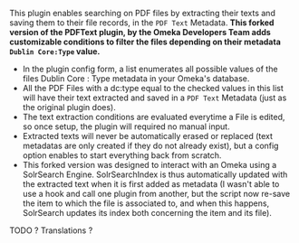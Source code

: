 This plugin enables searching on PDF files by extracting their texts and saving them to their file records, in the  `PDF Text` Metadata.
**This forked version of the PDFText plugin, by the Omeka Developers Team adds customizable conditions to filter the files depending on their metadata `Dublin Core:Type` value.**

* In the plugin config form, a list enumerates all possible values of the files Dublin Core : Type metadata in your Omeka's database.
* All the PDF Files with a dc:type  equal to the checked values in this list will have their text extracted and saved in a `PDF Text` Metadata (just as the original plugin does).
* The text extraction conditions are evaluated everytime a File is edited, so once setup, the plugin will required no manual input.  
* Extracted texts will never be automatically erased or replaced (text metadatas are only created if they do not already exist), but a config option enables to start everything back from scratch.
* This forked version was designed to interact with an Omeka using a SolrSearch Engine. SolrSearchIndex is thus automatically updated with the extracted text when it is first added as metadata (I wasn't able to use a hook and call one plugin from another, but the script now re-save the item to which the file is associated to, and when this happens, SolrSearch updates its index both concerning the item and its file).

TODO ? Translations ? 
